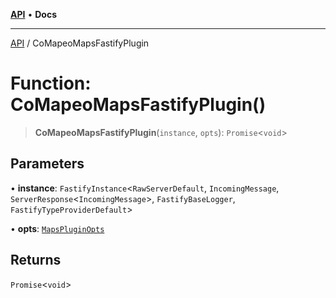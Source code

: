 [**API**](../README.md) • **Docs**

***

[API](../README.md) / CoMapeoMapsFastifyPlugin

# Function: CoMapeoMapsFastifyPlugin()

> **CoMapeoMapsFastifyPlugin**(`instance`, `opts`): `Promise`\<`void`\>

## Parameters

• **instance**: `FastifyInstance`\<`RawServerDefault`, `IncomingMessage`, `ServerResponse`\<`IncomingMessage`\>, `FastifyBaseLogger`, `FastifyTypeProviderDefault`\>

• **opts**: [`MapsPluginOpts`](../-internal-/interfaces/MapsPluginOpts.md)

## Returns

`Promise`\<`void`\>
